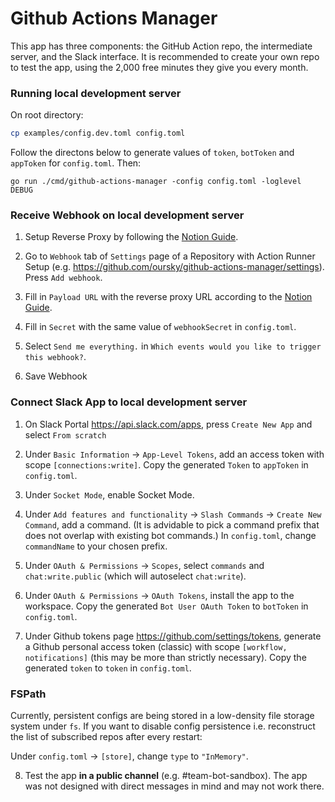 # Github Actions Manager

This app has three components: the GitHub Action repo, the intermediate server, and the Slack interface.
It is recommended to create your own repo to test the app, using the 2,000 free minutes they give you every month.

### Running local development server

On root directory:

```bash
cp examples/config.dev.toml config.toml 
```

Follow the directons below to generate values of `token`, `botToken` and `appToken` for `config.toml`. Then:

```golang
go run ./cmd/github-actions-manager -config config.toml -loglevel DEBUG
```

### Receive Webhook on local development server

1. Setup Reverse Proxy by following the [Notion Guide](https://www.notion.so/oursky/Reverse-HTTPS-Proxy-with-Pandawork-49f7b102c1524a5fb3b00bc55a8c4fb6).

2. Go to `Webhook` tab of `Settings` page of a Repository with Action Runner Setup (e.g. https://github.com/oursky/github-actions-manager/settings). Press `Add webhook`.

3. Fill in `Payload URL` with the reverse proxy URL according to the [Notion Guide](https://www.notion.so/oursky/Reverse-HTTPS-Proxy-with-Pandawork-49f7b102c1524a5fb3b00bc55a8c4fb6).

4. Fill in `Secret` with the same value of `webhookSecret` in `config.toml`.

5. Select `Send me everything.` in `Which events would you like to trigger this webhook?`.

6. Save Webhook

### Connect Slack App to local development server

1. On Slack Portal https://api.slack.com/apps, press `Create New App` and select `From scratch`

2. Under `Basic Information` -> `App-Level Tokens`, add an access token with scope `[connections:write]`. Copy the generated `Token` to `appToken` in `config.toml`.

3. Under `Socket Mode`, enable Socket Mode.

4. Under `Add features and functionality` -> `Slash Commands` -> `Create New Command`, add a command. (It is advidable to pick a command prefix that does not overlap with existing bot commands.) In `config.toml`, change `commandName` to your chosen prefix. 

5. Under `OAuth & Permissions` -> `Scopes`, select `commands` and `chat:write.public` (which will autoselect `chat:write`).

6. Under `OAuth & Permissions` -> `OAuth Tokens`, install the app to the workspace. Copy the generated `Bot User OAuth Token` to `botToken` in `config.toml`.

7. Under Github tokens page https://github.com/settings/tokens, generate a Github personal access token (classic) with scope `[workflow, notifications]` (this may be more than strictly necessary). Copy the generated `token` to `token` in `config.toml`.

### FSPath

Currently, persistent configs are being stored in a low-density file storage system under `fs`. 
If you want to disable config persistence i.e. reconstruct the list of subscribed repos after every restart:

Under `config.toml` -> `[store]`,  change `type` to `"InMemory"`. 

8. Test the app **in a public channel** (e.g. #team-bot-sandbox). The app was not designed with direct messages in mind and may not work there.